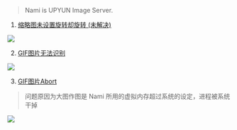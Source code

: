 > Nami is UPYUN Image Server.


1. [缩略图未设置旋转却旋转 (未解决)](http://gitlab.widget-inc.com/upyun/marine/issues/1403)

![](http://nami-image.b0.upaiyun.com/errors/rotate/x.jpg_/fh/360)


2. [GIF图片无法识别](http://gitlab.widget-inc.com/upyun/marine/issues/1608)

![](http://nami-image.b0.upaiyun.com/errors/identify/a.gif_/scale/50)

3. [GIF图片Abort]()

> 问题原因为大图作图是 Nami 所用的虚拟内存超过系统的设定，进程被系统干掉

![](http://nami-image.b0.upaiyun.com/errors/abort/x.gif_/scale/51)
